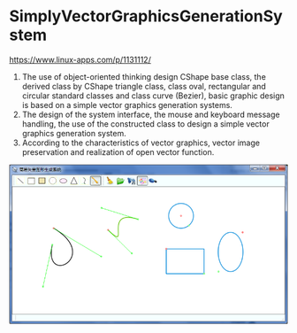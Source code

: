 # SimplyVectorGraphicsGenerationSystem

https://www.linux-apps.com/p/1131112/

1. The use of object-oriented thinking design CShape base class, the derived class by CShape triangle class, class oval, rectangular and circular standard classes and class curve (Bezier), basic graphic design is based on a simple vector graphics generation systems.
2. The design of the system interface, the mouse and keyboard message handling, the use of the constructed class to design a simple vector graphics generation system.
3. According to the characteristics of vector graphics, vector image preservation and realization of open vector function.

![alt tag](screenshot.PNG)
